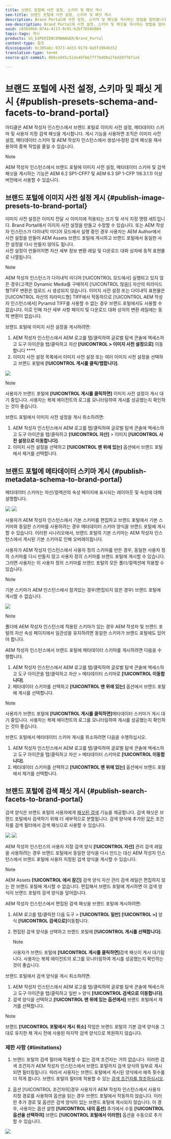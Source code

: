 ```yaml
---
title: 브랜드 포털에 사전 설정, 스키마 및 패싯 게시
seo-title: 브랜드 포털에 사전 설정, 스키마 및 패싯 게시
description: Brand Portal에 사전 설정, 스키마 및 패싯을 게시하는 방법을 알아봅니다.
seo-description: Brand Portal에 사전 설정, 스키마 및 패싯을 게시하는 방법을 알아봅니다.
uuid: c836d9bb-074a-4113-9c91-b2bf7658b88d
topic-tags: 게시
products: SG_EXPERIENCEMANAGER/Brand_Portal
content-type: 참조
discoiquuid: bc305abc-9373-4d33-9179-0a5f3904b352
translation-type: tm+mt
source-git-commit: 068ce845c51de48fb677f7bd09a2f6d20ff6f1a5

---
```



# 브랜드 포털에 사전 설정, 스키마 및 패싯 게시 {#publish-presets-schema-and-facets-to-brand-portal}

아티클은 AEM 작성자 인스턴스에서 브랜드 포털로 이미지 사전 설정, 메타데이터 스키마 및 사용자 지정 검색 패싯을 게시합니다. 게시 기능을 사용하면 조직은 이미지 사전 설정, 메타데이터 스키마 및 AEM 작성자 인스턴스에서 생성/수정된 검색 패싯을 재사용하여 중복 작업을 줄일 수 있습니다.

>[!NOTE]
>
>AEM 작성자 인스턴스에서 브랜드 포털에 이미지 사전 설정, 메타데이터 스키마 및 검색 패싯을 게시하는 기능은 AEM 6.2 SP1-CFP7 및 AEM 6.3 SP 1-CFP 1(6.3.1.1) 이상 버전에서 사용할 수 있습니다.

## 브랜드 포털에 이미지 사전 설정 게시 {#publish-image-presets-to-brand-portal}

이미지 사전 설정은 이미지 전달 시 이미지에 적용되는 크기 및 서식 지정 명령 세트입니다. Brand Portal에서 이미지 사전 설정을 만들고 수정할 수 있습니다. 또는 AEM 작성자 인스턴스가 다이내믹 미디어 모드에서 실행 중인 경우 사용자는 AEM Author에서 사전 설정을 만들어 AEM Assets 브랜드 포털에 게시하고 브랜드 포털에서 동일한 사전 설정을 다시 만들지 않아도 됩니다.\
사전 설정이 만들어지면 자산 세부 정보 변환 레일 및 다운로드 대화 상자에 동적 표현물로 나열됩니다.

>[!NOTE]
>
>AEM 작성자 인스턴스가 다이내믹 미디어 [!UICONTROL 모드에서] 실행되고 있지 않은 경우(고객은 Dynamic Media를 구매하지 [!UICONTROL 않음)] 자산의 피라미드형TIFF 변환은 업로드 시 생성되지 않습니다. 이미지 사전 설정 또는 다이내믹 표현물은 [!UICONTROL 자산의 피라미드형] TIFF에서 작동하므로 [!UICONTROL AEM 작성자 인스턴스에서] Pyramid TIFF를 사용할 수 없는 경우 브랜드 포털에서도 사용할 수 없습니다. 이로 인해 자산 세부 사항 페이지 및 다운로드 대화 상자의 변환 레일에는 동적 변환이 없습니다.

브랜드 포털에 이미지 사전 설정을 게시하려면:

1. AEM 작성자 인스턴스에서 AEM 로고를 탭/클릭하여 글로벌 탐색 콘솔에 액세스하고 도구 아이콘을 탭/클릭하고 자산 **[!UICONTROL &gt; 이미지 사전 설정으로]** 이동합니다 ****.
2. 이미지 사전 설정 목록에서 이미지 사전 설정 또는 여러 이미지 사전 설정을 선택하고 브랜드 포털에 **[!UICONTROL 게시를 클릭/탭합니다]**.

![](assets/publishpreset.png)

>[!NOTE]
>
>사용자가 브랜드 포털에 **[!UICONTROL 게시를 클릭하면]** 이미지 사전 설정이 게시 대기 중입니다. 사용자는 복제 에이전트의 로그를 모니터링하여 게시를 성공했는지 확인하는 것이 좋습니다.

브랜드 포털에서 이미지 사전 설정을 게시 취소하려면:

1. AEM 작성자 인스턴스에서 AEM 로고를 탭/클릭하여 글로벌 탐색 콘솔에 액세스하고 도구 아이콘을 탭/클릭하고 **[!UICONTROL 자산]** &gt; 이미지 **[!UICONTROL 사전 설정으로 이동합니다]**.
2. 이미지 사전 설정을 선택하고 **[!UICONTROL 맨 위에 있는]** 옵션에서 브랜드 포털에서 제거를 선택합니다.

## 브랜드 포털에 메타데이터 스키마 게시 {#publish-metadata-schema-to-brand-portal}

메타데이터 스키마는 자산/컬렉션의 속성 페이지에 표시되는 레이아웃 및 속성에 대해 설명합니다.

![](assets/metadata-schema-editor.png) ![](assets/asset-properties-1.png)

사용자가 AEM 작성자 인스턴스에서 기본 스키마를 편집하고 브랜드 포털에서 기본 스키마와 동일한 스키마를 사용하려는 경우 메타데이터 스키마 양식을 브랜드 포털에 게시할 수 있습니다. 이러한 시나리오에서, 브랜드 포털의 기본 스키마는 AEM 작성자 인스턴스에서 게시된 기본 스키마로 인해 오버레이됩니다.

사용자가 AEM 작성자 인스턴스에서 사용자 정의 스키마를 만든 경우, 동일한 사용자 정의 스키마를 다시 만들지 않고 사용자 정의 스키마를 브랜드 포털에 게시할 수 있습니다. 그러면 사용자는 이 사용자 정의 스키마를 브랜드 포털의 모든 폴더/컬렉션에 적용할 수 있습니다.

>[!NOTE]
>
>기본 스키마가 AEM 인스턴스에서 잠겨있는 경우(편집되지 않은 경우) 브랜드 포털에 게시할 수 없습니다.

![](assets/default-schema-form.png)

>[!NOTE]
>
>폴더에 AEM 작성자 인스턴스에 적용된 스키마가 있는 경우 AEM 작성자 및 브랜드 포털의 자산 속성 페이지에서 일관성을 유지하려면 동일한 스키마가 브랜드 포털에도 있어야 합니다.

AEM 작성자 인스턴스에서 브랜드 포털에 메타데이터 스키마를 게시하려면 다음을 수행합니다.

1. AEM 작성자 인스턴스에서 AEM 로고를 탭/클릭하여 글로벌 탐색 콘솔에 액세스하고 도구 아이콘을 탭/클릭하고 자산 &gt; 메타데이터 스키마로 **[!UICONTROL 이동합니다]**.
2. 메타데이터 스키마를 선택하고 **[!UICONTROL 맨 위에 있는]** 옵션에서 브랜드 포털에 게시를 선택합니다.

>[!NOTE]
>
>사용자가 브랜드 포털에 **[!UICONTROL 게시를 클릭하면]**&#x200B;메타데이터 스키마가 게시 대기 중입니다. 사용자는 복제 에이전트의 로그를 모니터링하여 게시를 성공했는지 확인하는 것이 좋습니다.

브랜드 포털에서 메타데이터 스키마 게시를 취소하려면 다음을 수행하십시오.

1. AEM 작성자 인스턴스에서 AEM 로고를 탭/클릭하여 글로벌 탐색 콘솔에 액세스하고 도구 아이콘을 탭/클릭하고 자산 &gt; 메타데이터 스키마로 **[!UICONTROL 이동합니다]**.
2. 메타데이터 스키마를 선택하고 **[!UICONTROL 맨 위에 있는]** 옵션에서 브랜드 포털에서 제거를 선택합니다.

## 브랜드 포털에 검색 패싯 게시 {#publish-search-facets-to-brand-portal}

검색 양식은 브랜드 포털의 사용자에게 [패싯된 검색](../using/brand-portal-search-facets.md) 기능을 제공합니다. 검색 패싯은 브랜드 포털에서 검색하기 위해 더 세부적으로 분할됩니다. 검색 양식에 추가된 [모든](https://helpx.adobe.com/experience-manager/6-5/assets/using/search-facets.html#AddingaPredicate) 조건자를 검색 필터에서 검색 패싯으로 사용할 수 있습니다.

![](assets/property-predicate-removed.png)
![](assets/search-form.png)

AEM 작성자 인스턴스의 사용자 지정 검색 양식 **[!UICONTROL 자산]** 관리 검색 레일을 사용하려는 경우 브랜드 포털에서 동일한 양식을 다시 만드는 대신 AEM 작성자 인스턴스에서 브랜드 포털에 사용자 지정된 검색 양식을 게시할 수 있습니다.

>[!NOTE]
>
>AEM Assets **[!UICONTROL 에서 잠긴]** 검색 양식 자산 관리 검색 레일은 편집하지 않는 한 브랜드 포털에 게시할 수 없습니다. 편집해서 브랜드 포털에 게시하면 이 검색 양식이 브랜드 포털의 검색 양식을 덮어씁니다.

AEM 작성자 인스턴스에서 편집된 검색 패싯을 브랜드 포털에 게시하려면:

1. AEM 로고를 탭/클릭한 다음 도구 &gt; **[!UICONTROL 일반]** **[!UICONTROL &gt;]** 양식 **[!UICONTROL 검색으로]**&#x200B;이동합니다.
2. 편집된 검색 양식을 선택하고 브랜드 포털에 **[!UICONTROL 게시를 선택합니다]**.

   >[!NOTE]
   >
   >사용자가 브랜드 포털에 **[!UICONTROL 게시를 클릭하면]**&#x200B;검색 패싯이 게시 대기됩니다. 사용자는 복제 에이전트의 로그를 모니터링하여 게시를 성공했는지 확인하는 것이 좋습니다.

브랜드 포털에서 검색 양식을 게시 취소하려면:

1. AEM 작성자 인스턴스에서 AEM 로고를 탭/클릭하여 글로벌 탐색 콘솔에 액세스하고 도구 아이콘을 탭/클릭하고 일반 &gt; 양식 **[!UICONTROL 검색으로 이동합니다]**.
2. 검색 양식을 선택하고 **[!UICONTROL 맨 위에 있는 옵션에서]** 브랜드 포털에서 제거를 선택합니다.

>[!NOTE]
>
>브랜드 **[!UICONTROL 포털에서 게시 취소]** 작업은 브랜드 포털의 기본 검색 양식을 그대로 유지한 채 게시 전에 사용된 마지막 검색 양식으로 복원하지 않습니다.

### 제한 사항 {#limitations}

1. 브랜드 포털의 검색 필터에 적용할 수 없는 검색 조건자는 거의 없습니다. 이러한 검색 조건자가 AEM 작성자 인스턴스에서 브랜드 포털까지 검색 양식의 일부로 게시되면 필터링됩니다. 따라서 사용자는 브랜드 포털에서 게시된 양식에서 예측 횟수를 더 적게 봅니다. 브랜드 포털의 필터에 적용할 수 있는 [검색 조건자를 참조하십시오](../using/brand-portal-search-facets.md#list-of-search-predicates).

2. 옵션 [!UICONTROL 조건자의]경우 사용자가 AEM 작성자 인스턴스에서 사용자 지정 경로를 사용하여 옵션을 읽는 경우 브랜드 포털에서 작동하지 않습니다. 이러한 추가 경로 및 옵션은 검색 양식이 있는 브랜드 포털에 게시되지 않습니다. 이 경우, 사용자는 옵션 설명 **[!UICONTROL 내의 옵션]** 추가에서 수동 **[!UICONTROL 옵션을 선택하여]** 브랜드 **[!UICONTROL 포털에서 이러한]** 옵션을 수동으로 추가할 수 있습니다.

![](assets/options-predicate-manual.png)
